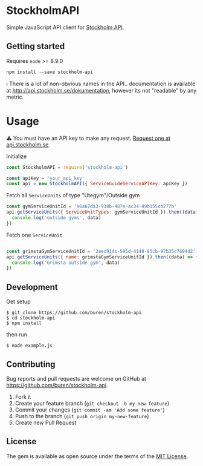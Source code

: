 # StockholmAPI

Simple JavaScript API client for [Stockholm API](http://api.stockholm.se/dokumentation).

## Getting started

Requires `node` >= 8.9.0

```
npm install --save stockholm-api
```

:information_source: There is a lot of non-obvious names in the API.. documentation is available at http://api.stockholm.se/dokumentation, however its not "readable" by any metric.

# Usage

:warning: You must have an API key to make any request. [Request one at api.stockholm.se](http://api.stockholm.se/).

Initialize

```javascript
const StockholmAPI = require('stockholm-api')

const apiKey = 'your_api_key'
const api = new StockholmAPI({ ServiceGuideServiceAPIKey: apiKey })
```

Fetch all `ServiceUnits` of type "Utegym"/Outside gym
```javascript
const gymServiceUnitId = '96a67da3-938b-487e-ac34-49b155cb277b'
api.getServiceUnits({ ServiceUnitTypes: gymServiceUnitId }).then((data) => {
  console.log('outside gyms', data)
})
```

Fetch one `ServiceUnit`
```javascript

const grimstaGymServiceUnitId = '2eec914c-595d-4148-85cb-97b35c7694d2'
api.getServiceUnits({ name: grimstaGymServiceUnitId }).then((data) => {
  console.log('Grimsta outside gym', data)
})
```

## Development

Get setup

```
$ git clone https://github.com/buren/stockholm-api
$ cd stockholm-api
$ npm install
```

then run

```
$ node example.js
```


## Contributing

Bug reports and pull requests are welcome on GitHub at https://github.com/buren/stockholm-api.

1. Fork it
2. Create your feature branch (`git checkout -b my-new-feature`)
3. Commit your changes (`git commit -am 'Add some feature'`)
4. Push to the branch (`git push origin my-new-feature`)
5. Create new Pull Request


## License

The gem is available as open source under the terms of the [MIT License](LICENSE).
